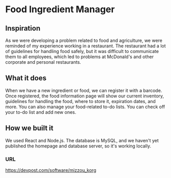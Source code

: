 # Food Ingredient Manager

## Inspiration
As we were developing a problem related to food and agriculture, we were reminded of my experience working in a restaurant. The restaurant had a lot of guidelines for handling food safely, but it was difficult to communicate them to all employees, which led to problems at McDonald's and other corporate and personal restaurants.

## What it does
When we have a new ingredient or food, we can register it with a barcode. Once registered, the food information page will show our current inventory, guidelines for handling the food, where to store it, expiration dates, and more. You can also manage your food-related to-do lists. You can check off your to-do list and add new ones.

## How we built it
We used React and Node.js. The database is MySQL, and we haven't yet published the homepage and database server, so it's working locally.

### URL
https://devpost.com/software/mizzou_korg
